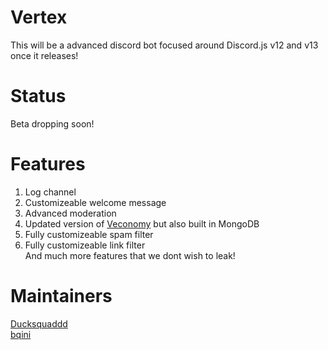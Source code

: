 # Vertex
This will be a advanced discord bot focused around Discord.js v12 and v13 once it releases!

# Status
Beta dropping soon!

# Features
1. Log channel
2. Customizeable welcome message
3. Advanced moderation
4. Updated version of [Veconomy](https://github.com/Vedux-Development/Discord-Economy-Bot) but also built in MongoDB
5. Fully customizeable spam filter
6. Fully customizeable link filter <br>
And much more features that we dont wish to leak!

# Maintainers 
[Ducksquaddd](https://github.com/Ducksquaddd)<br>
[bqini](https://github.com/bqini)
